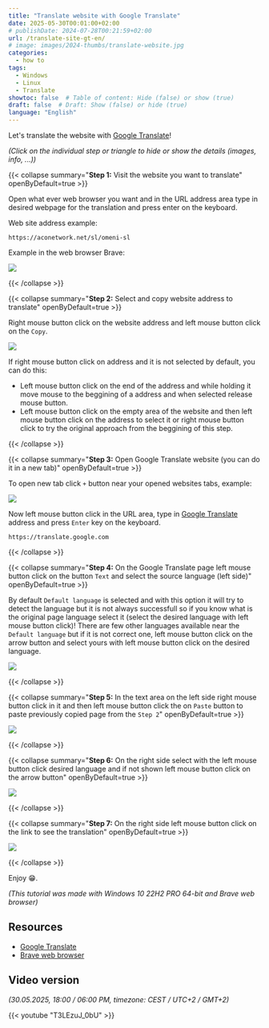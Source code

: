 ```yaml
---
title: "Translate website with Google Translate"
date: 2025-05-30T00:01:00+02:00
# publishDate: 2024-07-28T00:21:59+02:00
url: /translate-site-gt-en/
# image: images/2024-thumbs/translate-website.jpg
categories: 
  - how to
tags: 
  - Windows
  - Linux
  - Translate
showtoc: false  # Table of content: Hide (false) or show (true)
draft: false  # Draft: Show (false) or hide (true)
language: "English"
---
```


Let's translate the website with [Google Translate](https://translate.google.com "Click/tap to open the site!")!

*(Click on the individual step or triangle to hide or show the details (images, info, ...))*

{{< collapse summary="**Step 1:** Visit the website you want to translate" openByDefault=true >}}

  Open what ever web browser you want and in the URL address area type in desired webpage for the translation and press enter on the keyboard.

  Web site address example:

    https://aconetwork.net/sl/omeni-sl

  Example in the web browser Brave: 

  ![](/images/Brave/Brave_-_url_-_aconetwork_o_meni_sl.jpeg)

{{< /collapse >}}

{{< collapse summary="**Step 2:** Select and copy website address to translate" openByDefault=true >}}

  Right mouse button click on the website address and left mouse button click on the `Copy`.
  
  ![](/images/Brave/Brave_-_En_-_copy_url.jpeg)

  If right mouse button click on address and it is not selected by default, you can do this:

  - Left mouse button click on the end of the address and while holding it move mouse to the beggining of a address and when selected release mouse button.
  - Left mouse button click on the empty area of the website and then left mouse button click on the address to select it or right mouse button click to try the original approach from the beggining of this step.

{{< /collapse >}}

{{< collapse summary="**Step 3:** Open Google Translate website (you can do it in a new tab)" openByDefault=true >}}

  To open new tab click `+` button near your opened websites tabs, example:
  
  ![](/images/Brave/Brave_-_en_-_new_tab_btn.jpeg)

  Now left mouse button click in the URL area, type in [Google Translate](https://translate.google.com "Click/tap to open the site!") address and press `Enter` key on the keyboard.

    https://translate.google.com

{{< /collapse >}}

{{< collapse summary="**Step 4:** On the Google Translate page left mouse button click on the button `Text` and select the source language (left side)" openByDefault=true >}}

  By default `Default language` is selected and with this option it will try to detect the language but it is not always successfull so if you know what is the original page language select it (select the desired language with left mouse button click)! There are few other languages available near the `Default language` but if it is not correct one, left mouse button click on the arrow button and select yours with left mouse button click on the desired language.
  
  ![](/images/Brave/Brave_-_en_-_google_translate_-_select_lang_source.jpeg)

{{< /collapse >}}

{{< collapse summary="**Step 5:** In the text area on the left side right mouse button click in it and then left mouse button click the on `Paste` button to paste previously copied page from the `Step 2`" openByDefault=true >}}
  
  ![](/images/Brave/Brave_-_en_-_google_translate_left_paste_url.jpeg)
 
{{< /collapse >}}

{{< collapse summary="**Step 6:** On the right side select with the left mouse button click desired language and if not shown left mouse button click on the arrow button" openByDefault=true >}}

  ![](/images/Brave/Brave_-_en_-_google_translate_-_select_lang_translate.jpeg)

{{< /collapse >}}

{{< collapse summary="**Step 7:** On the right side left mouse button click on the link to see the translation" openByDefault=true >}}

  ![](/images/Brave/Brave_-_en_-_google_translate_-_right_lmb_link.jpeg)

{{< /collapse >}}

Enjoy 😁.

*(This tutorial was made with Windows 10 22H2 PRO 64-bit and Brave web browser)*

## Resources

- [Google Translate](https://translate.google.com/ "Click/tap to open the website!")
- [Brave web browser](https://brave.com/ "Click/tap to open the website!")

## Video version

*(30.05.2025, 18:00 / 06:00 PM, timezone: CEST / UTC+2 / GMT+2)*

{{< youtube "T3LEzuJ_0bU" >}}

<!--*(Click on the individual step or triangle to hide or show the details (images, info, ...))*

{{< collapse summary="**Step 1:** TEXTHERE" openByDefault=true >}}

   

{{< /collapse >}}

*(This tutorial was made with Windows 11 24H2 64-bit)*

[]( "Click/tap to open the site!")
![](/images/social-logos/X.png)

## Video version

{{< youtube "" >}}-->